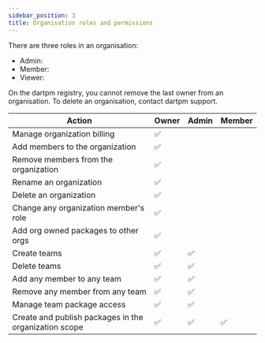 ```yaml
---
sidebar_position: 3
title: Organisation roles and permissions
---
```


There are three roles in an organisation: 
- Admin: 
- Member:
- Viewer:

On the dartpm registry, you cannot remove the last owner from an organisation. To delete an organisation, contact dartpm support.


Action | Owner | Admin | Member |
--- | --- | --- | --- |
Manage organization billing	 | ✅ | |
Add members to the organization	| ✅ | |
Remove members from the organization | ✅ | |
Rename an organization | ✅ | |
Delete an organization | ✅ | |
Change any organization member's role | ✅ | |
Add org owned packages to other orgs | ✅ | |	
Create teams | ✅ | ✅ | 
Delete teams | ✅ | ✅ | 
Add any member to any team | ✅ | ✅ | 
Remove any member from any team	| ✅ | ✅ | 
Manage team package access | ✅ | ✅ |
Create and publish packages in the organization scope | ✅ | ✅ | ✅